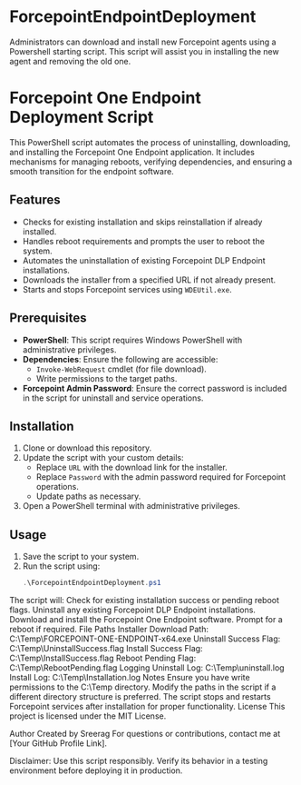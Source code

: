 # ForcepointEndpointDeployment
Administrators can download and install new Forcepoint agents using a Powershell starting script. This script will assist you in installing the new agent and removing the old one.  

# Forcepoint One Endpoint Deployment Script

This PowerShell script automates the process of uninstalling, downloading, and installing the Forcepoint One Endpoint application. It includes mechanisms for managing reboots, verifying dependencies, and ensuring a smooth transition for the endpoint software.

## Features

- Checks for existing installation and skips reinstallation if already installed.
- Handles reboot requirements and prompts the user to reboot the system.
- Automates the uninstallation of existing Forcepoint DLP Endpoint installations.
- Downloads the installer from a specified URL if not already present.
- Starts and stops Forcepoint services using `WDEUtil.exe`.

## Prerequisites

- **PowerShell**: This script requires Windows PowerShell with administrative privileges.
- **Dependencies**: Ensure the following are accessible:
  - `Invoke-WebRequest` cmdlet (for file download).
  - Write permissions to the target paths.
- **Forcepoint Admin Password**: Ensure the correct password is included in the script for uninstall and service operations.

## Installation

1. Clone or download this repository.
2. Update the script with your custom details:
   - Replace `URL` with the download link for the installer.
   - Replace `Password` with the admin password required for Forcepoint operations.
   - Update paths as necessary.
3. Open a PowerShell terminal with administrative privileges.

## Usage

1. Save the script to your system.
2. Run the script using:
   ```powershell
   .\ForcepointEndpointDeployment.ps1
The script will:
Check for existing installation success or pending reboot flags.
Uninstall any existing Forcepoint DLP Endpoint installations.
Download and install the Forcepoint One Endpoint software.
Prompt for a reboot if required.
File Paths
Installer Download Path: C:\Temp\FORCEPOINT-ONE-ENDPOINT-x64.exe
Uninstall Success Flag: C:\Temp\UninstallSuccess.flag
Install Success Flag: C:\Temp\InstallSuccess.flag
Reboot Pending Flag: C:\Temp\RebootPending.flag
Logging
Uninstall Log: C:\Temp\uninstall.log
Install Log: C:\Temp\Installation.log
Notes
Ensure you have write permissions to the C:\Temp directory.
Modify the paths in the script if a different directory structure is preferred.
The script stops and restarts Forcepoint services after installation for proper functionality.
License
This project is licensed under the MIT License.

Author
Created by Sreerag For questions or contributions, contact me at [Your GitHub Profile Link].

Disclaimer: Use this script responsibly. Verify its behavior in a testing environment before deploying it in production.


